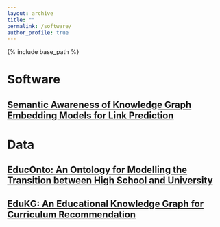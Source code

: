 ```yaml
---
layout: archive
title: ""
permalink: /software/
author_profile: true
---
```


{% include base_path %}

# Software


## <a href="https://github.com/nicolas-hbt/dl4kg-2022">Semantic Awareness of Knowledge Graph Embedding Models for Link Prediction</a>  
  
   
   
# Data


## <a href="https://nicolas-hbt.github.io/educ-ontokg/educonto/">EducOnto: An Ontology for Modelling the Transition between High School and University</a>


## <a href="https://nicolas-hbt.github.io/educ-ontokg/edukg/">EduKG: An Educational Knowledge Graph for Curriculum Recommendation</a>
